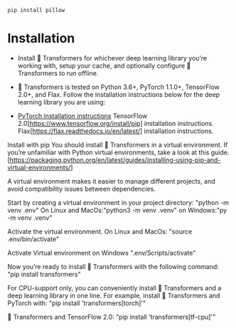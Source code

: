 ```shell 
pip install pillow

```
# Installation

* Install 🤗 Transformers for whichever deep learning library you’re working with, setup your cache, and optionally configure 🤗 Transformers to run offline.
* 🤗 Transformers is tested on Python 3.6+, PyTorch 1.1.0+, TensorFlow 2.0+, and Flax. Follow the installation instructions below for the deep learning library you are using:

* [PyTorch installation instructions](https://pytorch.org/get-started/locally/)
TensorFlow 2.0[https://www.tensorflow.org/install/pip] installation instructions.
Flax[https://flax.readthedocs.io/en/latest/] installation instructions.

Install with pip
You should install 🤗 Transformers in a virtual environment. 
If you’re unfamiliar with Python virtual environments, 
take a look at this guide.[https://packaging.python.org/en/latest/guides/installing-using-pip-and-virtual-environments/]


A virtual environment makes it easier to manage different projects, and avoid compatibility issues between dependencies.

Start by creating a virtual environment in your project directory:
"python -m venv .env"
On Linux and MacOs:"python3 -m venv .venv"
on Windows:"py -m venv .venv"

Activate the virtual environment. On Linux and MacOs:
"source .env/bin/activate"

Activate Virtual environment on Windows ".env/Scripts/activate"

Now you’re ready to install 🤗 Transformers with the following command:
"pip install transformers"

For CPU-support only, 
you can conveniently install 🤗 Transformers and a deep learning library in one line. 
For example, install 🤗 Transformers and PyTorch with:
"pip install 'transformers[torch]'"

🤗 Transformers and TensorFlow 2.0:
"pip install 'transformers[tf-cpu]'"
